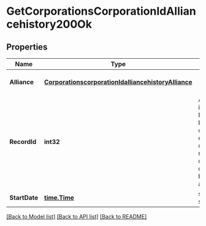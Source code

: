# GetCorporationsCorporationIdAlliancehistory200Ok

## Properties
Name | Type | Description | Notes
------------ | ------------- | ------------- | -------------
**Alliance** | [**CorporationscorporationIdalliancehistoryAlliance**](corporationscorporation_idalliancehistory_alliance.md) |  | [optional] [default to null]
**RecordId** | **int32** | An incrementing ID that can be used to canonically establish order of records in cases where dates may be ambiguous | [default to null]
**StartDate** | [**time.Time**](time.Time.md) | start_date string | [default to null]

[[Back to Model list]](../README.md#documentation-for-models) [[Back to API list]](../README.md#documentation-for-api-endpoints) [[Back to README]](../README.md)


